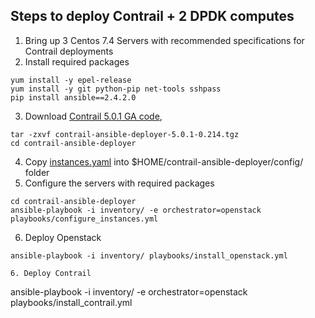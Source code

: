 
## Steps to deploy Contrail + 2 DPDK computes 

1. Bring up 3 Centos 7.4 Servers with recommended specifications for Contrail deployments
2. Install required packages
```
yum install -y epel-release
yum install -y git python-pip net-tools sshpass
pip install ansible==2.4.2.0
```
3. Download  [Contrail 5.0.1 GA code](https://www.juniper.net/support/downloads/?p=contrail#sw),
```
tar -zxvf contrail-ansible-deployer-5.0.1-0.214.tgz
cd contrail-ansible-deployer
```
4. Copy [instances.yaml](https://github.com/urao/contrail5_deployments/blob/master/ansible_deployer/dpdk/instances.yaml) 
   into $HOME/contrail-ansible-deployer/config/ folder
5. Configure the servers with required packages 
```
cd contrail-ansible-deployer
ansible-playbook -i inventory/ -e orchestrator=openstack playbooks/configure_instances.yml
```
6. Deploy Openstack 
```
ansible-playbook -i inventory/ playbooks/install_openstack.yml
```
```
6. Deploy Contrail 
```
ansible-playbook -i inventory/ -e orchestrator=openstack playbooks/install_contrail.yml
```
